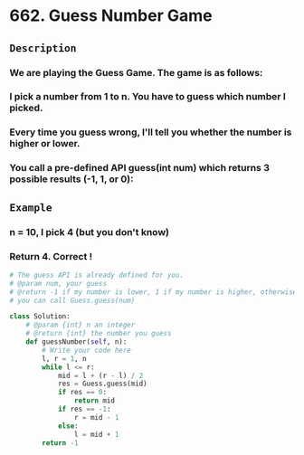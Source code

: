 # 662. Guess Number Game
## `Description`
### We are playing the Guess Game. The game is as follows:
### I pick a number from 1 to n. You have to guess which number I picked.
### Every time you guess wrong, I'll tell you whether the number is higher or lower.
### You call a pre-defined API guess(int num) which returns 3 possible results (-1, 1, or 0):
## `Example`
### n = 10, I pick 4 (but you don't know)
### Return 4. Correct !
```python
# The guess API is already defined for you.
# @param num, your guess
# @return -1 if my number is lower, 1 if my number is higher, otherwise return 0
# you can call Guess.guess(num)

class Solution:
    # @param {int} n an integer
    # @return {int} the number you guess
    def guessNumber(self, n):
        # Write your code here
        l, r = 1, n
        while l <= r:
            mid = l + (r - l) / 2
            res = Guess.guess(mid)
            if res == 0:
                return mid
            if res == -1:
                r = mid - 1
            else:
                l = mid + 1
        return -1

```
